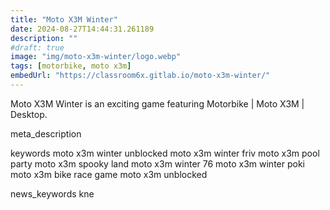 ```yaml
---
title: "Moto X3M Winter"
date: 2024-08-27T14:44:31.261189
description: ""
#draft: true
image: "img/moto-x3m-winter/logo.webp"
tags: [motorbike, moto x3m]
embedUrl: "https://classroom6x.gitlab.io/moto-x3m-winter/"
---
```


Moto X3M Winter is an exciting game featuring Motorbike | Moto X3M | Desktop.

meta_description



keywords
moto x3m winter unblocked moto x3m winter friv moto x3m pool party moto x3m spooky land moto x3m winter 76 moto x3m winter poki moto x3m bike race game moto x3m unblocked


news_keywords
kne
